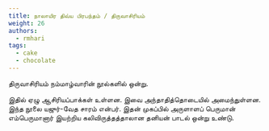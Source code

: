 ```yaml
---
title: நாலாயிர திவ்ய பிரபந்தம் / திருவாசிரியம்
weight: 26
authors:
  - rmhari
tags:
  - cake
  - chocolate
---
```


திருவாசிரியம் நம்மாழ்வாரின் நூல்களில் ஒன்று.

இதில் ஏழு ஆசிரியப்பாக்கள் உள்ளன.
இவை அந்தாதித்தொடையில் அமைந்துள்ளன.
இந்த நூலை யஜுர்-வேத சாரம் என்பர்.
இதன் முகப்பில் அருளாளப் பெருமான் எம்பெருமானார் இயற்றிய கலிவிருத்தத்தாலான தனியன் பாடல் ஒன்று உண்டு.